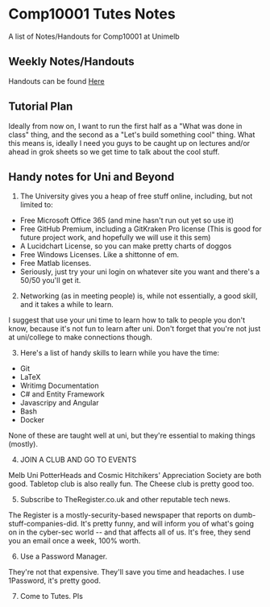 # Comp10001 Tutes Notes

A list of Notes/Handouts for Comp10001 at Unimelb

## Weekly Notes/Handouts
Handouts can be found [Here](https://github.com/PhalanxHead/Comp101Tutes/wiki)

## Tutorial Plan
Ideally from now on, I want to run the first half as a "What was done in class" thing, and the second as a "Let's build something cool" thing. What this means is, ideally I need you guys to be caught up on lectures and/or ahead in grok sheets so we get time to talk about the cool stuff.

## Handy notes for Uni and Beyond
1. The University gives you a heap of free stuff online, including, but not limited to:
  - Free Microsoft Office 365 (and mine hasn't run out yet so use it)
  - Free GitHub Premium, including a GitKraken Pro license (This is good for future project work, and hopefully we will use it this sem)
  - A Lucidchart License, so you can make pretty charts of doggos
  - Free Windows Licenses. Like a shittonne of em.
  - Free Matlab licenses.
  - Seriously, just try your uni login on whatever site you want and there's a 50/50 you'll get it.
  
2. Networking (as in meeting people) is, while not essentially, a good skill, and it takes a while to learn.

I suggest that use your uni time to learn how to talk to people you don't know, because it's not fun to learn after uni.
Don't forget that you're not just at uni/college to make connections though.

3. Here's a list of handy skills to learn while you have the time:
  - Git
  - LaTeX
  - Writimg Documentation
  - C# and Entity Framework
  - Javascripy and Angular
  - Bash
  - Docker
  
None of these are taught well at uni, but they're essential to making things (mostly).

4. JOIN A CLUB AND GO TO EVENTS

Melb Uni PotterHeads and Cosmic Hitchikers' Appreciation Society are both good. Tabletop club is also really fun.
The Cheese club is pretty good too.

5. Subscribe to TheRegister.co.uk and other reputable tech news.

The Register is a mostly-security-based newspaper that reports on dumb-stuff-companies-did. It's pretty funny, and will inform you of what's going on in the cyber-sec world -- and that affects all of us.
It's free, they send you an email once a week, 100% worth.

6. Use a Password Manager.

They're not that expensive. They'll save you time and headaches. I use 1Password, it's pretty good.

7. Come to Tutes. Pls
